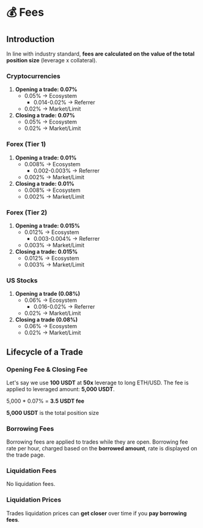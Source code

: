 # 💰 Fees

## Introduction

In line with industry standard, **fees are calculated on the value of the total position size** (leverage x collateral).&#x20;

### Cryptocurrencies

1. **Opening a trade: 0.07%**
   * 0.05% -> Ecosystem
     * 0.014-0.02% -> Referrer
   * 0.02% -> Market/Limit
2. **Closing a trade: 0.07%**
   * 0.05% -> Ecosystem
   * 0.02% -> Market/Limit

### Forex (Tier 1)

1. **Opening a trade: 0.01%**
   * 0.008% -> Ecosystem
     * 0.002-0.003% -> Referrer
   * 0.002% -> Market/Limit
2. **Closing a trade: 0.01%**
   * 0.008% -> Ecosystem
   * 0.002% -> Market/Limit

### Forex (Tier 2)

1. **Opening a trade: 0.015%**
   * 0.012% -> Ecosystem
     * 0.003-0.004% -> Referrer
   * 0.003% -> Market/Limit
2. **Closing a trade: 0.015%**
   * 0.012% -> Ecosystem
   * 0.003% -> Market/Limit

### US Stocks

1. **Opening a trade (0.08%)**
   * 0.06% -> Ecosystem
     * 0.016-0.02% -> Referrer
   * 0.02% -> Market/Limit
2. **Closing a trade (0.08%)**
   * 0.06% -> Ecosystem
   * 0.02% -> Market/Limit



## **Lifecycle of a Trade**

### Opening Fee & Closing Fee

Let's say we use **100 USDT** at **50x** leverage to long ETH/USD. The fee is applied to leveraged amount: **5,000 USDT**.

5,000 \* 0.07% = **3.5 USDT fee**

**5,000 USDT** is the  total position size



### **Borrowing Fee**s

Borrowing fees are applied to trades while they are open. Borrowing fee rate per hour, charged based on the **borrowed amount**, rate is displayed on the trade page.



### Liquidation Fees

No liquidation fees.



### Liquidation Prices

Trades liquidation prices can **get closer** over time if you **pay borrowing fees**.
